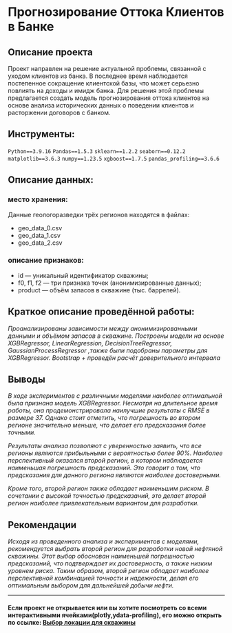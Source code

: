 # Прогнозирование Оттока Клиентов в Банке

## Описание проекта

Проект направлен на решение актуальной проблемы, связанной с уходом клиентов из банка. В последнее время наблюдается постепенное сокращение клиентской базы, что может серьезно повлиять на доходы и имидж банка. Для решения этой проблемы предлагается создать модель прогнозирования оттока клиентов на основе анализа исторических данных о поведении клиентов и расторжении договоров с банком.

## Инструменты:

`Python==3.9.16`
`Pandas==1.5.3`
`sklearn==1.2.2`
`seaborn==0.12.2`
`matplotlib==3.6.3`
`numpy==1.23.5`
`xgboost==1.7.5`
`pandas_profiling==3.6.6`

## Описание данных:

### место хранения:

Данные геологоразведки трёх регионов находятся в файлах: 
- geo_data_0.csv 
- geo_data_1.csv 
- geo_data_2.csv 

### описание признаков:

- id — уникальный идентификатор скважины;
- f0, f1, f2 — три признака точек (анонимизированные данных);
- product — объём запасов в скважине (тыс. баррелей).

## Краткое описание проведённой работы:
<i> 
Проанализированы зависимости между анонимизированными данными и объёмом запасов в скважине. Построены модели на основе XGBRegressor, LinearRegression, DecisionTreeRegressor, GaussianProcessRegressor ,также были подобраны параметры для XGBRegressor. Bootstrap + проведён расчёт доверительного интервала </i>

## Выводы
<i>В ходе экспериментов с различными моделями наиболее оптимальной была признана модель XGBRegressor. Несмотря на длительное время работы, она продемонстрировала наилучшие результаты с RMSE в размере 37. Однако стоит отметить, что погрешность во втором регионе значительно меньше, что делает его предсказания более точными.

Результаты анализа позволяют с уверенностью заявить, что все регионы являются прибыльными с вероятностью более 90%. Наиболее перспективный оказался второй регион, в котором наблюдается наименьшая погрешность предсказаний. Это говорит о том, что предсказания для данного региона являются наиболее достоверными.

Кроме того, второй регион также обладает наименьшим риском. В сочетании с высокой точностью предсказаний, это делает второй регион наиболее привлекательным вариантом для разработки.</i>

## Рекомендации
<i>Исходя из проведенного анализа и экспериментов с моделями, рекомендуется выбрать второй регион для разработки новой нефтяной скважины. Этот выбор обоснован наименьшей погрешностью предсказаний, что подтверждает их достоверность, а также низким уровнем риска. Таким образом, второй регион обладает наиболее перспективной комбинацией точности и надежности, делая его оптимальным выбором для дальнейшей добычи нефти.
</i>

---

#### Если проект не открывается или вы хотите посмотреть со всеми интерактивными ячейками(plotly,ydata-profiling), его можно открыть по ссылке: <a href='https://nbviewer.org/github/verydirtyhands/taxi_counter/blob/main/p7f.ipynb'>Выбор локации для скважины</a>
